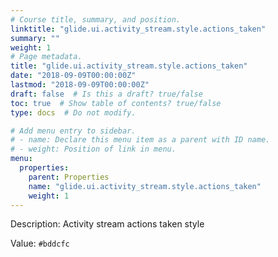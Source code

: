 ```yaml
---
# Course title, summary, and position.
linktitle: "glide.ui.activity_stream.style.actions_taken"
summary: ""
weight: 1
# Page metadata.
title: "glide.ui.activity_stream.style.actions_taken"
date: "2018-09-09T00:00:00Z"
lastmod: "2018-09-09T00:00:00Z"
draft: false  # Is this a draft? true/false
toc: true  # Show table of contents? true/false
type: docs  # Do not modify.

# Add menu entry to sidebar.
# - name: Declare this menu item as a parent with ID name.
# - weight: Position of link in menu.
menu:
  properties:
    parent: Properties
    name: "glide.ui.activity_stream.style.actions_taken"
    weight: 1
---
```


Description: Activity stream actions taken style


Value: `#bddcfc`